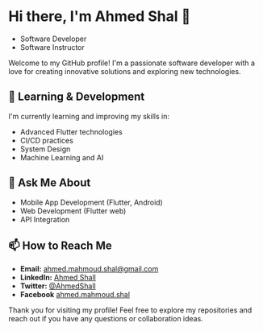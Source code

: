 # Hi there, I'm Ahmed Shal 👋

- Software Developer
- Software Instructor

Welcome to my GitHub profile! I'm a passionate software developer with a love for creating innovative solutions and exploring new technologies.

## 🌱 Learning & Development
I'm currently learning and improving my skills in:
- Advanced Flutter technologies
- CI/CD practices
- System Design
- Machine Learning and AI


## 💬 Ask Me About
- Mobile App Development (Flutter, Android)
- Web Development (Flutter web)
- API Integration


## 📫 How to Reach Me
- **Email:** ahmed.mahmoud.shal@gmail.com
- **LinkedIn:** [Ahmed Shall](https://www.linkedin.com/in/ahmedshall)
- **Twitter:** [@AhmedShall](https://twitter.com/AhmedShall)
- **Facebook** [ahmed.mahmoud.shal](https://www.facebook.com/ahmed.mahmoud.shal)

Thank you for visiting my profile! Feel free to explore my repositories and reach out if you have any questions or collaboration ideas.

<!--
**AhmedShall/AhmedShall** is a ✨ _special_ ✨ repository because its `README.md` (this file) appears on your GitHub profile.

Here are some ideas to get you started:

- 🔭 I’m currently working on ...
- 🌱 I’m currently learning ...
- 👯 I’m looking to collaborate on ...
- 🤔 I’m looking for help with ...
- 💬 Ask me about ...
- 📫 How to reach me: ...
- 😄 Pronouns: ...
- ⚡ Fun fact: ...

## ⚡ Fun Fact
I love solving puzzles and challenges, and I'm always up for a good game of chess!

## 📈 GitHub Stats
![Ahmed's GitHub Stats](https://github-readme-stats.vercel.app/api?username=AhmedShall&show_icons=true&theme=radical)
-->
